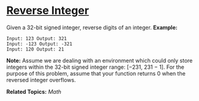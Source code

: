 # [Reverse Integer](https://leetcode.com/problems/reverse-integer/)
Given a 32-bit signed integer, reverse digits of an integer.
**Example:**

    Input: 123 Output: 321
    Input: -123 Output: -321
    Input: 120 Output: 21
**Note:**
Assume we are dealing with an environment which could only store integers within the 32-bit signed integer range: [−231,  231 − 1]. For the purpose of this problem, assume that your function returns 0 when the reversed integer overflows.

**Related Topics:** *Math*